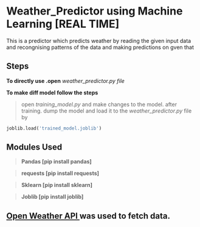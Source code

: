 # Weather_Predictor using Machine Learning  [REAL TIME]

This is a predictor which predicts weather by reading the given input data
and recongnising patterns of the data and making predictions on gven that

## Steps
**To directly use .open** *weather_predictor.py file*

**To make diff model follow the steps**

> open *training_model.py* and make changes to the model.
> after training. dump the model
> and load it to the *weather_predictor.py* file by
```python
joblib.load('trained_model.joblib')
```

## Modules Used
> **Pandas  [pip install pandas]**

> **requests [pip install requests]**

> **Sklearn [pip install sklearn]**

> **Joblib [pip install joblib]**

## <a href='https://openweathermap.org/api'>Open Weather API </a> was used to fetch data.
 
